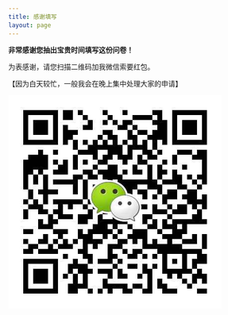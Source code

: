 ```yaml
---
title: 感谢填写
layout: page
---
```


__非常感谢您抽出宝贵时间填写这份问卷！__

为表感谢，请您扫描二维码加我微信索要红包。

【因为白天较忙，一般我会在晚上集中处理大家的申请】

![微信二维码](/media/files/2014/02/lily.jpg)
